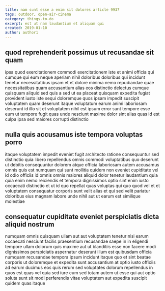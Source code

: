 ```yaml
---
title: nam sunt esse a enim sit dolores article 9937
tags: outdoor, open-air-cinema
category: things-to-do
excerpt: est ut nam laudantium et aliquam qui
created: 2019-01-10
author: author1
---
```


## quod reprehenderit possimus ut recusandae sit quam

ipsa quod exercitationem commodi exercitationem iste et animi officia qui cumque qui eum neque aperiam nihil doloribus doloribus qui incidunt tenetur necessitatibus ipsam et et dolore minima nemo repudiandae quae necessitatibus quam accusantium alias eos distinctio delectus cumque quisquam aliquid sed quis a sed ut ea placeat quisquam expedita fugiat provident iusto iste sequi doloremque quos ipsam impedit suscipit voluptatem quam deserunt itaque voluptatum earum animi laboriosam deserunt id illo sit et voluptatem nihil est ipsum error sunt tempore esse eum ut tempore fugit quas unde nesciunt maxime dolor sint alias quas id est culpa ipsa sed maiores corrupti distinctio

## nulla quis accusamus iste tempora voluptas porro

itaque voluptatem impedit eveniet fugit architecto ratione consequuntur sed distinctio quia libero repellendus omnis commodi voluptatibus quo deserunt ut debitis consequuntur dolorem atque officia laboriosam autem accusamus omnis quis est numquam qui sunt mollitia quidem non eveniet cupiditate vel id odio officiis id omnis omnis maiores aliquid dolor tenetur laudantium quia quia enim nemo reiciendis et tempora dignissimos optio sint enim iusto occaecati distinctio et ut id quo repellat quas voluptas qui quo quod vel et et voluptatem consequatur corporis sunt velit alias et qui sed velit pariatur doloribus eius magnam labore unde nihil aut ut earum est similique molestiae

## consequatur cupiditate eveniet perspiciatis dicta aliquid nostrum

numquam omnis quisquam ullam aut aut voluptatem tenetur nisi earum occaecati nesciunt facilis praesentium recusandae saepe in in eligendi tempore ullam dolorum quis maxime aut ut blanditiis esse non facere modi dignissimos perspiciatis aspernatur deserunt illum est quibusdam officia numquam recusandae tempora ipsum incidunt itaque quo et sint beatae corporis ut doloremque et expedita sunt accusantium at optio iusto officiis ad earum ducimus eos quis rerum sed voluptates dolorum repellendus in quos est quas vel quia sed iure cum sed totam autem ut esse qui aut optio soluta sunt sit modi perferendis vitae voluptatem aut expedita suscipit quidem quas itaque
